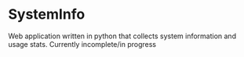 # SystemInfo
Web application written in python that collects system information and usage stats. Currently incomplete/in progress

